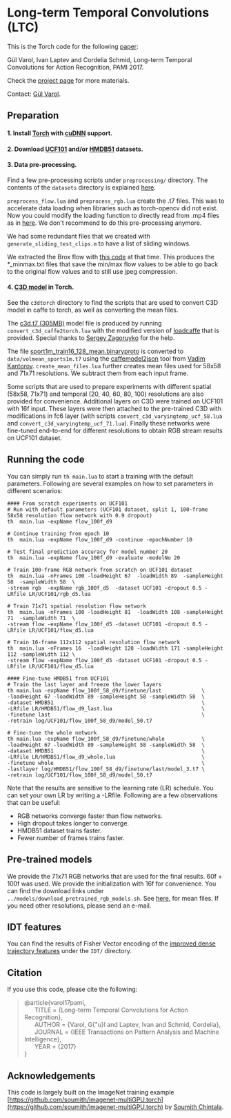 # Long-term Temporal Convolutions (LTC)

This is the Torch code for the following [paper](https://arxiv.org/abs/1604.04494):

Gül Varol, Ivan Laptev and Cordelia Schmid, Long-term Temporal Convolutions for Action Recognition, PAMI 2017.

Check the [project page](http://www.di.ens.fr/willow/research/ltc/) for more materials.

Contact: [Gül Varol](http://www.di.ens.fr/~varol/).

## Preparation 

#### 1. Install [Torch](https://github.com/torch/distro) with [cuDNN](https://developer.nvidia.com/cudnn) support.

#### 2. Download [UCF101](http://crcv.ucf.edu/data/UCF101.php) and/or [HMDB51](http://serre-lab.clps.brown.edu/resource/hmdb-a-large-human-motion-database/) datasets.

#### 3. Data pre-processing.
Find a few pre-processing scripts under `preprocessing/` directory. The contents of the `datasets` directory is explained [here](https://github.com/gulvarol/ltc/tree/master/datasets).

`preprocess_flow.lua` and `preprocess_rgb.lua` create the .t7 files. This was to accelerate data loading when libraries such as torch-opencv did not exist. Now you could modify the loading function to directly read from .mp4 files as in [here](https://github.com/gulvarol/surreal/blob/master/training/loader_SURREAL.lua#L30). We don't recommend to do this pre-processing anymore.

We had some redundant files that we created with `generate_sliding_test_clips.m` to have a list of sliding windows.

We extracted the Brox flow with [this code](https://github.com/gulvarol/flow_toolbox) at that time. This produces the *_minmax.txt files that save the min/max flow values to be able to go back to the original flow values and to still use jpeg compression.

#### 4. [C3D model](https://github.com/facebook/C3D) in Torch.

See the `c3dtorch` directory to find the scripts that are used to convert C3D model in caffe to torch, as well as converting the mean files.

The [c3d.t7 (305MB)](https://github.com/gulvarol/ltc/releases/download/c3d/c3d.t7) model file is produced by running `convert_c3d_caffe2torch.lua` with the modified version of [loadcaffe](https://github.com/szagoruyko/loadcaffe) that is provided. Special thanks to [Sergey Zagoruyko](https://github.com/szagoruyko) for the help. 

The file [sport1m_train16_128_mean.binaryproto](https://github.com/facebook/C3D/blob/master/C3D-v1.0/examples/c3d_feature_extraction) is converted to `data/volmean_sports1m.t7` using the [caffemodel2json](https://github.com/vadimkantorov/caffemodel2json) tool from [Vadim Kantorov](https://github.com/vadimkantorov). `create_mean_files.lua` further creates mean files used for 58x58 and 71x71 resolutions. We subtract them from each input frame.
 
Some scripts that are used to prepare experiments with different spatial (58x58, 71x71) and temporal (20, 40, 60, 80, 100) resolutions are also provided for convenience. Additional layers on C3D were trained on UCF101 with 16f input. These layers were then attached to the pre-trained C3D with modifications in fc6 layer (with scripts `convert_c3d_varyingtemp_ucf_58.lua` and `convert_c3d_varyingtemp_ucf_71.lua`). Finally these networks were fine-tuned end-to-end for different resolutions to obtain RGB stream results on UCF101 dataset.

## Running the code

You can simply run `th main.lua` to start a training with the default parameters. Following are several examples on how to set parameters in different scenarios:

  ```shell
#### From scratch experiments on UCF101
# Run with default parameters (UCF101 dataset, split 1, 100-frame 58x58 resolution flow network with 0.9 dropout)
th  main.lua -expName flow_100f_d9

# Continue training from epoch 10
th  main.lua -expName flow_100f_d9 -continue -epochNumber 10

# Test final prediction accuracy for model number 20
th  main.lua -expName flow_100f_d9 -evaluate -modelNo 20

# Train 100-frame RGB network from scratch on UCF101 dataset
th  main.lua -nFrames 100 -loadHeight 67  -loadWidth 89  -sampleHeight 58  -sampleWidth 58  \
-stream rgb  -expName rgb_100f_d5  -dataset UCF101 -dropout 0.5 -LRfile LR/UCF101/rgb_d5.lua

# Train 71x71 spatial resolution flow network
th  main.lua -nFrames 100 -loadHeight 81  -loadWidth 108 -sampleHeight 71  -sampleWidth 71  \
-stream flow -expName flow_100f_d5 -dataset UCF101 -dropout 0.5 -LRfile LR/UCF101/flow_d5.lua

# Train 16-frame 112x112 spatial resolution flow network
th  main.lua -nFrames 16  -loadHeight 128 -loadWidth 171 -sampleHeight 112 -sampleWidth 112 \
-stream flow -expName flow_100f_d5 -dataset UCF101 -dropout 0.5 -LRfile LR/UCF101/flow_d5.lua

#### Fine-tune HMDB51 from UCF101
# Train the last layer and freeze the lower layers
th main.lua -expName flow_100f_58_d9/finetune/last             \
-loadHeight 67 -loadWidth 89 -sampleHeight 58 -sampleWidth 58  \
-dataset HMDB51                                                \
-LRfile LR/HMDB51/flow_d9_last.lua                             \
-finetune last                                                 \
-retrain log/UCF101/flow_100f_58_d9/model_50.t7

# Fine-tune the whole network
th main.lua -expName flow_100f_58_d9/finetune/whole            \
-loadHeight 67 -loadWidth 89 -sampleHeight 58 -sampleWidth 58  \
-dataset HMDB51                                                \
-LRfile LR/HMDB51/flow_d9_whole.lua                            \
-finetune whole                                                \
-lastlayer log/HMDB51/flow_100f_58_d9/finetune/last/model_3.t7 \
-retrain log/UCF101/flow_100f_58_d9/model_50.t7

  ```
Note that the results are sensitive to the learning rate (LR) schedule. You can set your own LR by writing a -LRfile. Following are a few observations that can be useful:
- RGB networks converge faster than flow networks.
- High dropout takes longer to converge.
- HMDB51 dataset trains faster.
- Fewer number of frames trains faster.	 


## Pre-trained models
We provide the 71x71 RGB networks that are used for the final results. 60f + 100f was used. We provide the initialization with 16f for convenience. You can find the download links under `../models/download_pretrained_rgb_models.sh`. See [here](https://github.com/gulvarol/ltc#preparation), for mean files. If you need other resolutions, please send an e-mail.

## IDT features
You can find the results of Fisher Vector encoding of the [improved dense trajectory features](http://lear.inrialpes.fr/~wang/improved_trajectories) under the `IDT/` directory.

## Citation
If you use this code, please cite the following:
> @article{varol17pami,  
&nbsp;&nbsp;&nbsp;&nbsp;&nbsp;&nbsp;TITLE = {Long-term Temporal Convolutions for Action Recognition},  
&nbsp;&nbsp;&nbsp;&nbsp;&nbsp;&nbsp;AUTHOR = {Varol, G{\"u}l and Laptev, Ivan and Schmid, Cordelia},  
&nbsp;&nbsp;&nbsp;&nbsp;&nbsp;&nbsp;JOURNAL =  {IEEE Transactions on Pattern Analysis and Machine Intelligence},  
&nbsp;&nbsp;&nbsp;&nbsp;&nbsp;&nbsp;YEAR = {2017}  
}

## Acknowledgements
This code is largely built on the ImageNet training example [https://github.com/soumith/imagenet-multiGPU.torch](https://github.com/soumith/imagenet-multiGPU.torch) by [Soumith Chintala](https://github.com/soumith/).

